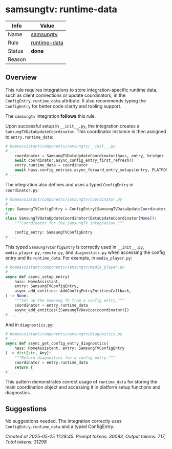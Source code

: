 # samsungtv: runtime-data

| Info   | Value                                                                    |
|--------|--------------------------------------------------------------------------|
| Name   | [samsungtv](https://www.home-assistant.io/integrations/samsungtv/) |
| Rule   | [runtime-data](https://developers.home-assistant.io/docs/core/integration-quality-scale/rules/runtime-data)                                                     |
| Status | **done**                                       |
| Reason |                                                                          |

## Overview

This rule requires integrations to store integration-specific runtime data, such as client connections or update coordinators, in the `ConfigEntry.runtime_data` attribute. It also recommends typing the `ConfigEntry` for better code clarity and tooling support.

The `samsungtv` integration **follows** this rule.

Upon successful setup in `__init__.py`, the integration creates a `SamsungTVDataUpdateCoordinator`. This coordinator instance is then assigned to `entry.runtime_data`:

```python
# homeassistant/components/samsungtv/__init__.py
# ...
    coordinator = SamsungTVDataUpdateCoordinator(hass, entry, bridge)
    await coordinator.async_config_entry_first_refresh()
    entry.runtime_data = coordinator
    await hass.config_entries.async_forward_entry_setups(entry, PLATFORMS)
# ...
```

The integration also defines and uses a typed `ConfigEntry` in `coordinator.py`:

```python
# homeassistant/components/samsungtv/coordinator.py
# ...
type SamsungTVConfigEntry = ConfigEntry[SamsungTVDataUpdateCoordinator]
# ...
class SamsungTVDataUpdateCoordinator(DataUpdateCoordinator[None]):
    """Coordinator for the SamsungTV integration."""

    config_entry: SamsungTVConfigEntry
# ...
```
This typed `SamsungTVConfigEntry` is correctly used in `__init__.py`, `media_player.py`, `remote.py`, and `diagnostics.py` when accessing the config entry and its `runtime_data`. For example, in `media_player.py`:

```python
# homeassistant/components/samsungtv/media_player.py
# ...
async def async_setup_entry(
    hass: HomeAssistant,
    entry: SamsungTVConfigEntry,
    async_add_entities: AddConfigEntryEntitiesCallback,
) -> None:
    """Set up the Samsung TV from a config entry."""
    coordinator = entry.runtime_data
    async_add_entities([SamsungTVDevice(coordinator)])
# ...
```
And in `diagnostics.py`:

```python
# homeassistant/components/samsungtv/diagnostics.py
# ...
async def async_get_config_entry_diagnostics(
    hass: HomeAssistant, entry: SamsungTVConfigEntry
) -> dict[str, Any]:
    """Return diagnostics for a config entry."""
    coordinator = entry.runtime_data
    return {
# ...
```

This pattern demonstrates correct usage of `runtime_data` for storing the main coordination object and accessing it in platform setup functions and diagnostics.

## Suggestions

No suggestions needed. The integration correctly uses `ConfigEntry.runtime_data` and a typed ConfigEntry.

_Created at 2025-05-25 11:28:45. Prompt tokens: 30093, Output tokens: 717, Total tokens: 31298_
